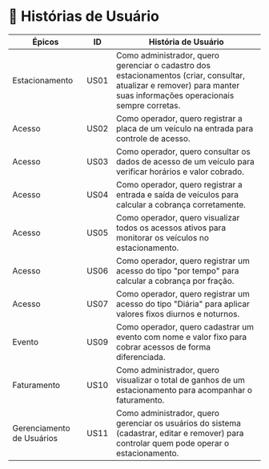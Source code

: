 # 📌 Histórias de Usuário

| Épicos| ID| História de Usuário|
|---------------|------|----------------------|
| Estacionamento         | US01 | Como administrador, quero gerenciar o cadastro dos estacionamentos (criar, consultar, atualizar e remover) para manter suas informações operacionais sempre corretas. |
| Acesso                 | US02 | Como operador, quero registrar a placa de um veículo na entrada para controle de acesso.                  |
| Acesso                 | US03 | Como operador, quero consultar os dados de acesso de um veículo para verificar horários e valor cobrado.  |
| Acesso                 | US04 | Como operador, quero registrar a entrada e saída de veículos para calcular a cobrança corretamente.        |
| Acesso                 | US05 | Como operador, quero visualizar todos os acessos ativos para monitorar os veículos no estacionamento.     |
| Acesso                 | US06 | Como operador, quero registrar um acesso do tipo "por tempo" para calcular a cobrança por fração.         |
| Acesso                 | US07 | Como operador, quero registrar um acesso do tipo "Diária" para aplicar valores fixos diurnos e noturnos. |
| Evento                 | US09 | Como operador, quero cadastrar um evento com nome e valor fixo para cobrar acessos de forma diferenciada. |
| Faturamento            | US10 | Como administrador, quero visualizar o total de ganhos de um estacionamento para acompanhar o faturamento. |
| Gerenciamento de Usuários | US11 | Como administrador, quero gerenciar os usuários do sistema (cadastrar, editar e remover) para controlar quem pode operar o estacionamento. |
